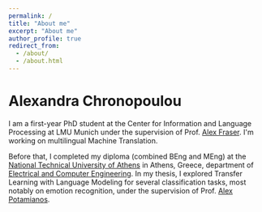 ```yaml
---
permalink: /
title: "About me"
excerpt: "About me"
author_profile: true
redirect_from: 
  - /about/
  - /about.html
---
```



Alexandra Chronopoulou
======

I am a first-year PhD student at the Center for Information and Language Processing at LMU Munich under the supervision of Prof. [Alex Fraser](https://www.cis.uni-muenchen.de/~fraser/). I'm working on multilingual Machine Translation. 

Before that, I completed my diploma (combined BEng and MEng) at the [National Technical University of Athens](https://www.ntua.gr/en/) in Athens, Greece, department of [Electrical and Computer Engineering](https://www.ece.ntua.gr/en). In my thesis, I explored Transfer Learning with Language Modeling for several classification tasks, most notably on emotion recognition, under the supervision of Prof. [Alex Potamianos](https://scholar.google.com/citations?user=pBQViyUAAAAJ&hl=en). 


